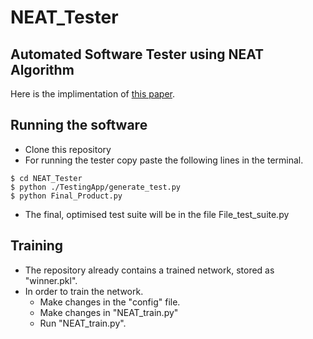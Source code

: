 # NEAT_Tester
Automated Software Tester using NEAT Algorithm
---
Here is the implimentation of [this paper](https://github.com/hlpr98/NEAT_Tester/blob/master/The%20Paper.pdf).

## Running the software

* Clone this repository
* For running the tester copy paste the following lines in the terminal.
```
$ cd NEAT_Tester
$ python ./TestingApp/generate_test.py
$ python Final_Product.py
```
* The final, optimised test suite will be in the file File_test_suite.py

## Training

- The repository already contains a trained network, stored as "winner.pkl".
- In order to train the network.<br>
  * Make changes in the "config" file.
  * Make changes in "NEAT_train.py"
  * Run "NEAT_train.py".


